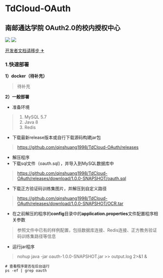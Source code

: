 # TdCloud-OAuth

## 南邮通达学院 OAuth2.0的校内授权中心

![](https://img.shields.io/github/license/qinshuang1998/TdCloud-OAuth)
![](https://img.shields.io/github/v/release/qinshuang1998/TdCloud-OAuth)

[开发者文档请移步 ✈](https://github.com/qinshuang1998/TdCloud-OAuth/wiki)

### 1.快速部署

**1）docker（待补充）**

> 待补充

**2）一般部署**

- 准备环境

> 1. MySQL 5.7
> 2. Java 8
> 3. Redis

- 下载最新release版本或自行下载源码构建jar包

> https://github.com/qinshuang1998/TdCloud-OAuth/releases

- 解压程序
- 下载sql文件（oauth.sql），并导入到MySQL数据库中

> https://github.com/qinshuang1998/TdCloud-OAuth/releases/download/1.0.0-SNAPSHOT/oauth.sql

- 下载正方验证码训练集图片，并解压到自定义路径

> https://github.com/qinshuang1998/TdCloud-OAuth/releases/download/1.0.0-SNAPSHOT/OCR.tar

- 在之前解压的程序的**config**目录中的**application.properties**文件配置程序相关参数

> 参照文件中已有的样例配置，包括数据库连接、Redis连接、正方教务验证码训练集路径等信息

- 运行jar程序

> nohup java -jar oauth-1.0.0-SNAPSHOT.jar >> output.log 2>&1 &

```shell
# 查看程序是否在后台运行
ps -ef | grep oauth
```


